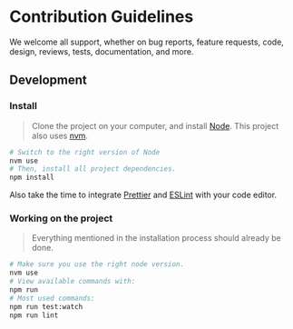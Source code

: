 # Contribution Guidelines

We welcome all support, whether on bug reports, feature requests, code, design, reviews, tests, documentation, and more.

## Development

### Install

> Clone the project on your computer, and install [Node](https://nodejs.org). This project also uses [nvm](https://github.com/creationix/nvm).

```sh
# Switch to the right version of Node
nvm use
# Then, install all project dependencies.
npm install
```

Also take the time to integrate [Prettier](https://prettier.io/) and [ESLint](https://eslint.org/) with your code editor.

### Working on the project

> Everything mentioned in the installation process should already be done.

```sh
# Make sure you use the right node version.
nvm use
# View available commands with:
npm run
# Most used commands:
npm run test:watch
npm run lint
```
